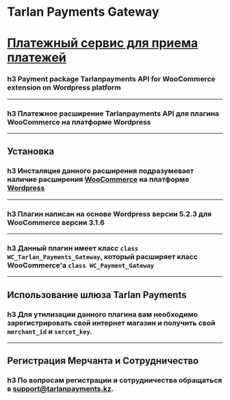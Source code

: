 **Tarlan Payments Gateway**
=====================
[Платежный сервис для приема платежей](https://tarlanpayments.kz)
=====================
### h3 Payment package Tarlanpayments API for WooCommerce extension on Wordpress platform
---
### h3 Платежное расширение Tarlanpayments API для плагина WooCommerce на платформе Wordpress
---
Установка
-----------------------------------
### h3 Инсталяция данного расширения подразумевает наличие расширения **[WooCommerce](https://wordpress.org/plugins/download-now-for-woocommerce/)** на платформе **[Wordpress](https://wordpress.org/download/)**
---
 ### h3 Плагин написан на основе **Wordpress версии 5.2.3** для **WooCommerce версии 3.1.6**
 -----------------------------------
 ### h3 Данный плагин имеет класс `class WC_Tarlan_Payments_Gateway`, который расширяет класс **WooCommerce'а** `class WC_Payment_Gateway`
 ---
 Использование шлюза Tarlan Payments
 -----------------------------------
 ### h3 Для утилизации данного плагина вам необходимо зарегистрировать свой интернет магазин и получить свой `merchant_id` и `sercet_key`.
 ---
 Регистрация Мерчанта и Сотрудничество
 -----------------------------------
 ### h3 По вопросам регистрации и сотрудничества обращаться в [support@tarlanpayments.kz](mailto:support@tarlanpayments.kz).
 

